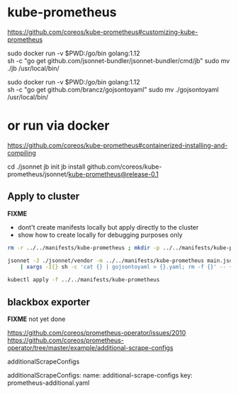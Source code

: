 # kube-prometheus

https://github.com/coreos/kube-prometheus#customizing-kube-prometheus


sudo docker run -v $PWD:/go/bin golang:1.12 \
    sh -c "go get github.com/jsonnet-bundler/jsonnet-bundler/cmd/jb"
sudo mv ./jb /usr/local/bin/

sudo docker run -v $PWD:/go/bin golang:1.12 \
    sh -c "go get github.com/brancz/gojsontoyaml"
sudo mv ./gojsontoyaml /usr/local/bin/

# or run via docker
https://github.com/coreos/kube-prometheus#containerized-installing-and-compiling


cd ./jsonnet
jb init
jb install github.com/coreos/kube-prometheus/jsonnet/kube-prometheus@release-0.1


## Apply to cluster

**FIXME**
- dont't create manifests locally but apply directly to the cluster
- show how to create locally for debugging purposes only

```bash
rm -r ../../manifests/kube-prometheus ; mkdir -p ../../manifests/kube-prometheus

jsonnet -J ./jsonnet/vendor -m ../../manifests/kube-prometheus main.jsonnet \
    | xargs -I{} sh -c 'cat {} | gojsontoyaml > {}.yaml; rm -f {}' -- {}

kubectl apply -f ../../manifests/kube-prometheus
```


## blackbox exporter

**FIXME** not yet done

https://github.com/coreos/prometheus-operator/issues/2010
https://github.com/coreos/prometheus-operator/tree/master/example/additional-scrape-configs

additionalScrapeConfigs


additionalScrapeConfigs:
    name: additional-scrape-configs
    key: prometheus-additional.yaml
